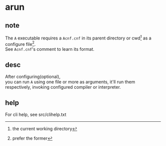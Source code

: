# arun

## note
The `A` executable requires a `Acnf.cnf` in its parent directory or cwd[^1] as a configure file[^2].   
See `Acnf.cnf`'s comment to learn its format.  
## desc
After configuring(optional),  
you can run `A` using one file or more as arguments,
it'll run them respectively, invoking configured compiler or interpreter.  
## help
For cli help, see src/clihelp.txt

[^1]: the current working directory
[^2]: prefer the former

